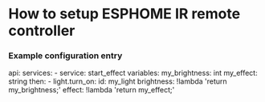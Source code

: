 # How to setup ESPHOME IR remote controller


### Example configuration entry
api:
  services:
    - service: start_effect
      variables:
        my_brightness: int
        my_effect: string
      then:
        - light.turn_on:
            id: my_light
            brightness: !lambda 'return my_brightness;'
            effect: !lambda 'return my_effect;'
